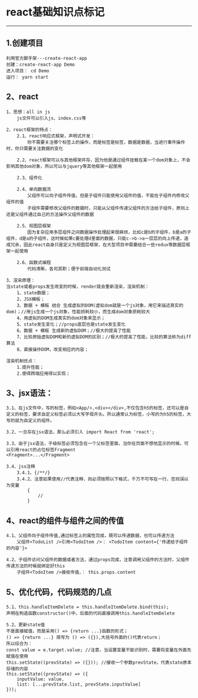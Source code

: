 # react基础知识点标记
----------
## 1.创建项目
	利用官方脚手架---create-react-app
	创建：create-react-app Demo
	进入项目： cd Demo
	运行： yarn start

## 2、react
	1、思想：all in js
		js文件可以引入js、index.css等

	2、react框架的特点：
		2.1、react响应式框架，声明式开发：
			你不需要关注哪个标签上的操作，而是标签是标签，数据是数据，当进行事件操作时，你只需要关注数据的变化

		2.2、react框架可以与其他框架并存，因为他是通过组件挂载在某一个dom对象上，不会影响其他dom对象，所以可以与jquery等其他框架一起使用

		2.3、组件化

		2.4、单向数据流
			父组件可以向子组件传值，但是子组件只能使用父组件的值，不能在子组件内修改父组件的值
			子组件需要修改父组件的数据时，只能从父组件传递父组件的方法给子组件，原则上还是父组件通过自己的方法操作父组件的数据
		
		2.5、视图层框架
			因为复杂应用多层组件之间数据操作处理起来很麻烦，比如c是b的子组件，b是a的子组件，d是a的子组件，这时候如果c要处理d里面的数据，只能c->b->a一层层的向上传递，造成冗余，因此react自身只是定义为视图层框架，在大型项目中需要结合一些redux等数据层框架一起使用

		2.6、函数式编程
			代码清晰，各司其职；便于前端自动化测试

	3、渲染原理：
	当state或者props发生改变的时候，render就会重新渲染，渲染机制：
		1、state数据；
		2、JSX模板；
		3、数据 + 模板 结合 生成虚拟的DOM(虚拟dom就是一个js对象，用它来描述真实的dom)；//用js生成一个js对象，性能损耗较小，而生成dom对象损耗较大
		4、用虚拟的DOM生成真实的dom对象来显示；
		5、state发生变化；//props底层也是state发生变化
		6、数据 + 模板 生成新的虚拟DOM；//极大的提高了性能
		7、比较原始虚拟DOM和新的虚拟DOM的区别；//极大的提高了性能，比较的算法称为diff算法
		8、直接操作DOM，改变相应的内容；

	渲染机制优点：
		1.提升性能；
		2.使得跨端应用得以实现；

## 3、jsx语法：
	3.1、在js文件中，写的标签，例如<App/>,<div></div>,不仅包含h5的标签，还可以是自定义的标签，要求自定义标签必须以大写字母开头。所以通常认为标签，小写的为h5的标签，大写的就为自定义的组件。

	3.2、一旦存在jsx语法，那么必须引入 import React from 'react';

	3.3、由于jsx语法，子级标签必须包含在一个父标签里面，当你在页面不想他显示的时候，可以引用react的占位标签Fragment
	<Fragment>...</Fragment>

	3.4、jsx注释
		3.4.1、{/**/}
		3.4.2、注意如果使用//代表注释，则必须按照以下格式，千万不可写在一行，否则误以为变量
			{
			    //
			}

## 4、react的组件与组件之间的传值
	4.1、父组件向子组件传值,通过标签上的属性完成，既可以传递数据，也可以传递方法
		父组件<TodoList />引用<TodoItem />： <TodoItem content={'传递给子组件的内容'}>

	4.2、子组件访问父组件的数据或者方法，通过props完成，注意调用父组件的方法时，父组件传递方法的时候就绑定好this
		子组件<TodoItem />接收传值，： this.props.content

## 5、优化代码，代码规范的几点
	5.1、this.handleItemDelete = this.handleItemDelete.bind(this);
	声明在构造函数constructor()中，后面的代码直接调用this.handleItemDelete

	5.2、更新state值
	不是直接赋值，而是采用() => {return ...}函数的形式；
	() => {return ...} 简写为 () => ({}),大括号外面的()代表return；
	所以综合为：
	const value = e.target.value; //注意，当设置变量不能识别时，需要将变量在外面先赋值在使用
	this.setState((prevState) => ({})); //接收一个参数prevState，代表state原本存储的内容
	this.setState((prevState) => ({
		inputValue: value,
		list: [...prevState.list, prevState.inputValue]
	}));




	
